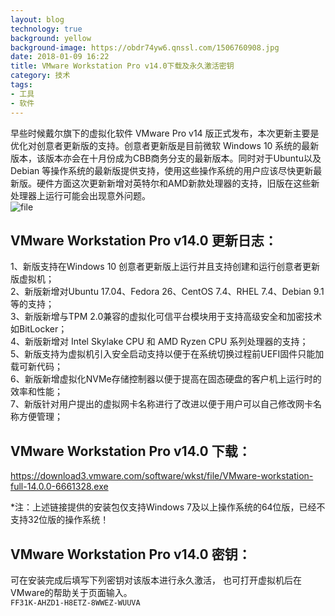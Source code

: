 ```yaml
---
layout: blog
technology: true
background: yellow
background-image: https://obdr74yw6.qnssl.com/1506760908.jpg
date: 2018-01-09 16:22
title: VMware Workstation Pro v14.0下载及永久激活密钥
category: 技术
tags:
- 工具
- 软件
---
```


早些时候戴尔旗下的虚拟化软件 VMware Pro v14 版正式发布，本次更新主要是优化对创意者更新版的支持。创意者更新版是目前微软 Windows 10 系统的最新版本，该版本亦会在十月份成为CBB商务分支的最新版本。同时对于Ubuntu以及Debian 等操作系统的最新版提供支持，使用这些操作系统的用户应该尽快更新最新版。硬件方面这次更新新增对英特尔和AMD新款处理器的支持，旧版在这些新处理器上运行可能会出现意外问题。  
![file](https://obdr74yw6.qnssl.com/image/nPTFDOgSpsXEpcPKZYfECIZ6ouPrfBBEZEUjn69e.png)  
## VMware Workstation Pro v14.0 更新日志：
1、新版支持在Windows 10 创意者更新版上运行并且支持创建和运行创意者更新版虚拟机；  
2、新版新增对Ubuntu 17.04、Fedora 26、CentOS 7.4、RHEL 7.4、Debian 9.1等的支持；  
3、新版新增与TPM 2.0兼容的虚拟化可信平台模块用于支持高级安全和加密技术如BitLocker；  
4、新版新增对 Intel Skylake CPU 和 AMD Ryzen CPU 系列处理器的支持；  
5、新版支持为虚拟机引入安全启动支持以便于在系统切换过程前UEFI固件只能加载可新代码；  
6、新版新增虚拟化NVMe存储控制器以便于提高在固态硬盘的客户机上运行时的效率和性能；  
7、新版针对用户提出的虚拟网卡名称进行了改进以便于用户可以自己修改网卡名称方便管理；  

## VMware Workstation Pro v14.0 下载：
https://download3.vmware.com/software/wkst/file/VMware-workstation-full-14.0.0-6661328.exe  

*注：上述链接提供的安装包仅支持Windows 7及以上操作系统的64位版，已经不支持32位版的操作系统！

## VMware Workstation Pro v14.0 密钥：
可在安装完成后填写下列密钥对该版本进行永久激活， 也可打开虚拟机后在VMware的帮助关于页面输入。  
`FF31K-AHZD1-H8ETZ-8WWEZ-WUUVA`